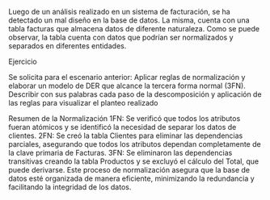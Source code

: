 Luego de un análisis realizado en un sistema de facturación, se ha detectado un mal diseño en la base de datos. La misma, cuenta con una tabla facturas que almacena datos de diferente naturaleza.
Como se puede observar, la tabla cuenta con datos que podrían ser normalizados y separados en diferentes entidades.

Ejercicio

Se solicita para el escenario anterior:
Aplicar reglas de normalización y elaborar un modelo de DER que alcance la tercera forma normal (3FN).
Describir con sus palabras cada paso de la descomposición y aplicación de las reglas para visualizar el planteo realizado

Resumen de la Normalización
1FN: Se verificó que todos los atributos fueran atómicos y se identificó la necesidad de separar los datos de clientes.
2FN: Se creó la tabla Clientes para eliminar las dependencias parciales, asegurando que todos los atributos dependan completamente de la clave primaria de Facturas.
3FN: Se eliminaron las dependencias transitivas creando la tabla Productos y se excluyó el cálculo del Total, que puede derivarse.
Este proceso de normalización asegura que la base de datos esté organizada de manera eficiente, minimizando la redundancia y facilitando la integridad de los datos.
